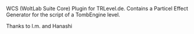 WCS (WoltLab Suite Core) Plugin for TRLevel.de.
Contains a Particel Effect Generator for the script of a TombEngine level.

Thanks to l.m. and Hanashi 
